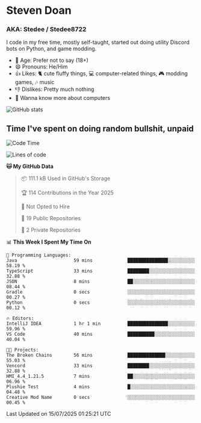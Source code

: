 # Steven Doan
### AKA: Stedee / Stedee8722
I code in my free time, mostly self-taught, started out doing utility Discord bots on Python, and game modding.

- 🤔 Age: Prefer not to say (18+)
- 😄 Pronouns: He/Him
- 👍 Likes: 🐈 cute fluffy things, 💻 computer-related things, 🎮 modding games, 🎶 music
- 👎 Dislikes: Pretty much nothing
- 🥹 Wanna know more about computers

![GitHub stats](https://github-readme-stats-iota-mocha-40.vercel.app/api?username=Stedee8722&show=prs_merged,prs_merged_percentage&show_icons=true&theme=transparent)

## Time I've spent on doing random bullshit, unpaid
<!--START_SECTION:Time I've spent on doing random bullshit, unpaid-->
![Code Time](http://img.shields.io/badge/Code%20Time-298%20hrs%202%20mins-blue)

![Lines of code](https://img.shields.io/badge/From%20Hello%20World%20I%27ve%20Written-85.1%20thousand%20lines%20of%20code-blue)

**🐱 My GitHub Data** 

> 📦 111.1 kB Used in GitHub's Storage 
 > 
> 🏆 114 Contributions in the Year 2025
 > 
> 🚫 Not Opted to Hire
 > 
> 📜 19 Public Repositories 
 > 
> 🔑 2 Private Repositories 
 > 
📊 **This Week I Spent My Time On** 

```text
💬 Programming Languages: 
Java                     59 mins             ███████████████░░░░░░░░░░   58.19 % 
TypeScript               33 mins             ████████░░░░░░░░░░░░░░░░░   32.88 % 
JSON                     8 mins              ██░░░░░░░░░░░░░░░░░░░░░░░   08.44 % 
Gradle                   0 secs              ░░░░░░░░░░░░░░░░░░░░░░░░░   00.27 % 
Python                   0 secs              ░░░░░░░░░░░░░░░░░░░░░░░░░   00.12 % 

🔥 Editors: 
IntelliJ IDEA            1 hr 1 min          ███████████████░░░░░░░░░░   59.96 % 
VS Code                  40 mins             ██████████░░░░░░░░░░░░░░░   40.04 % 

🐱‍💻 Projects: 
The Broken Chains        56 mins             ██████████████░░░░░░░░░░░   55.03 % 
Vencord                  33 mins             ████████░░░░░░░░░░░░░░░░░   32.88 % 
HMI_4.4_1.21.5           7 mins              ██░░░░░░░░░░░░░░░░░░░░░░░   06.96 % 
Plushie Test             4 mins              █░░░░░░░░░░░░░░░░░░░░░░░░   04.48 % 
Creative Mod Name        0 secs              ░░░░░░░░░░░░░░░░░░░░░░░░░   00.45 % 
```


 Last Updated on 15/07/2025 01:25:21 UTC
<!--END_SECTION:Time I've spent on doing random bullshit, unpaid-->
